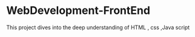 # WebDevelopment-FrontEnd
This project dives into the deep understanding of HTML , css ,Java script 

